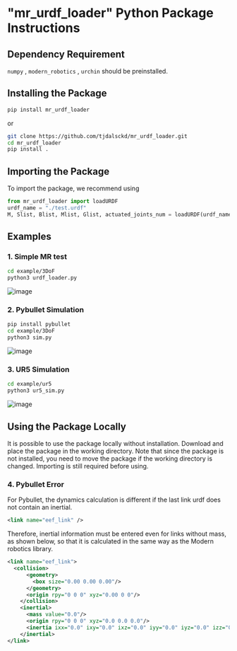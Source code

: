 # "mr_urdf_loader" Python Package Instructions

## Dependency Requirement

`numpy` , `modern_robotics` , `urchin` should be preinstalled.

## Installing the Package

```bash
pip install mr_urdf_loader
```

or

```bash
git clone https://github.com/tjdalsckd/mr_urdf_loader.git
cd mr_urdf_loader
pip install .
```

## Importing the Package

To import the package, we recommend using

```python
from mr_urdf_loader import loadURDF
urdf_name = "./test.urdf"
M, Slist, Blist, Mlist, Glist, actuated_joints_num = loadURDF(urdf_name)
```

## Examples

### 1. Simple MR test

```bash
cd example/3DoF
python3 urdf_loader.py
```

![image](https://user-images.githubusercontent.com/53217819/202921164-f450da46-58bd-4335-a0b7-018957b851b0.png)

### 2. Pybullet Simulation

```bash
pip install pybullet
cd example/3DoF
python3 sim.py
```

![image](https://user-images.githubusercontent.com/53217819/202921126-a5c297fb-fd0f-4ef4-91fe-4e0b7821c516.png)

### 3. UR5 Simulation

```bash
cd example/ur5
python3 ur5_sim.py
```

![image](https://user-images.githubusercontent.com/53217819/202973442-54be472e-c43e-4569-981f-bc87bf00b678.png)

## Using the Package Locally

It is possible to use the package locally without installation. Download and
place the package in the working directory. Note that since the package is
not installed, you need to move the package if the working directory is
changed. Importing is still required before using.

### 4. Pybullet Error

For Pybullet, the dynamics calculation is different if the last link urdf does not contain an inertial.

```xml
<link name="eef_link" />
```

Therefore, inertial information must be entered even for links without mass, as shown below, so that it is calculated in the same way as the Modern robotics library.

```xml
<link name="eef_link">
  <collision>
      <geometry>
        <box size="0.00 0.00 0.00"/>
      </geometry>
      <origin rpy="0 0 0" xyz="0.00 0 0"/>
    </collision>
    <inertial>
      <mass value="0.0"/>
      <origin rpy="0 0 0" xyz="0.0 0.0 0.0"/>
      <inertia ixx="0.0" ixy="0.0" ixz="0.0" iyy="0.0" iyz="0.0" izz="0.0"/>
    </inertial>
</link>
```
